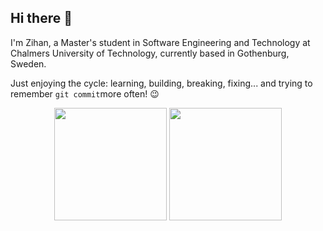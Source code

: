 ## Hi there 👋

I'm Zihan, a Master's student in Software Engineering and Technology at Chalmers University of Technology, currently based in Gothenburg, Sweden. 

Just enjoying the cycle: learning, building, breaking, fixing... and trying to remember `git commit`more often! 😉

<p align="center">
  <img height="180em" src="https://github-readme-stats.vercel.app/api?username=ZihanKuang&show_icons=true&theme=radical&hide=stars" />
  <img height="180em" src="https://github-readme-stats.vercel.app/api/top-langs/?username=ZihanKuang&layout=compact&theme=radical" />
</p>
